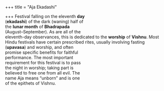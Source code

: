 +++
title = "Aja Ekadashi"

+++
Festival falling on the eleventh **day**  
(**ekadashi**) of the dark (waning) half of  
the **lunar month** of **Bhadrapada**  
(August–September). As are all of the  
eleventh-day observances, this is dedicated to the **worship** of **Vishnu**. Most  
Hindu festivals have certain prescribed rites, usually involving fasting  
(**upavasa**) and worship, and often  
promise specific benefits for faithful  
performance. The most important  
requirement for this festival is to pass  
the night in worship; taking part is  
believed to free one from all evil. The  
name Aja means “unborn” and is one  
of the epithets of Vishnu.